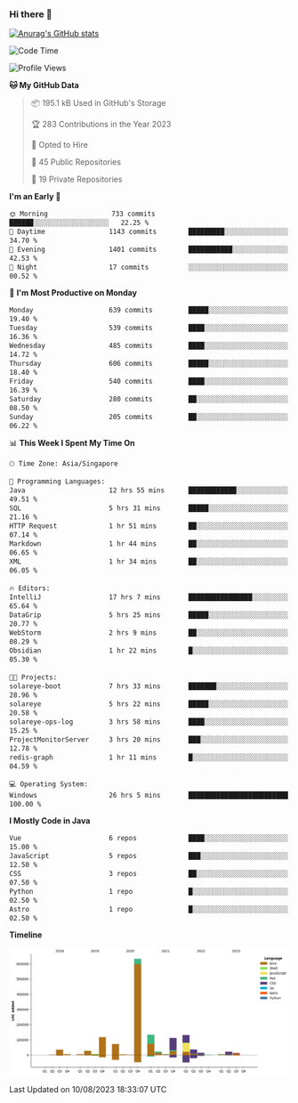 ### Hi there 👋

[![Anurag's GitHub stats](https://github-readme-stats.vercel.app/api?username=xiumu2017&show_icons=true&theme=radical)](https://github.com/anuraghazra/github-readme-stats)

<!--
**xiumu2017/xiumu2017** is a ✨ _special_ ✨ repository because its `README.md` (this file) appears on your GitHub profile.

Here are some ideas to get you started:

- 🔭 I’m currently working on ...
- 🌱 I’m currently learning ...
- 👯 I’m looking to collaborate on ...
- 🤔 I’m looking for help with ...
- 💬 Ask me about ...
- 📫 How to reach me: ...
- 😄 Pronouns: ...
- ⚡ Fun fact: ...
-->

<!--START_SECTION:waka-->
![Code Time](http://img.shields.io/badge/Code%20Time-1%2C645%20hrs%2015%20mins-blue)

![Profile Views](http://img.shields.io/badge/Profile%20Views-0-blue)

**🐱 My GitHub Data** 

> 📦 195.1 kB Used in GitHub's Storage 
 > 
> 🏆 283 Contributions in the Year 2023
 > 
> 💼 Opted to Hire
 > 
> 📜 45 Public Repositories 
 > 
> 🔑 19 Private Repositories 
 > 
**I'm an Early 🐤** 

```text
🌞 Morning                733 commits         ██████░░░░░░░░░░░░░░░░░░░   22.25 % 
🌆 Daytime                1143 commits        █████████░░░░░░░░░░░░░░░░   34.70 % 
🌃 Evening                1401 commits        ███████████░░░░░░░░░░░░░░   42.53 % 
🌙 Night                  17 commits          ░░░░░░░░░░░░░░░░░░░░░░░░░   00.52 % 
```
📅 **I'm Most Productive on Monday** 

```text
Monday                   639 commits         █████░░░░░░░░░░░░░░░░░░░░   19.40 % 
Tuesday                  539 commits         ████░░░░░░░░░░░░░░░░░░░░░   16.36 % 
Wednesday                485 commits         ████░░░░░░░░░░░░░░░░░░░░░   14.72 % 
Thursday                 606 commits         █████░░░░░░░░░░░░░░░░░░░░   18.40 % 
Friday                   540 commits         ████░░░░░░░░░░░░░░░░░░░░░   16.39 % 
Saturday                 280 commits         ██░░░░░░░░░░░░░░░░░░░░░░░   08.50 % 
Sunday                   205 commits         ██░░░░░░░░░░░░░░░░░░░░░░░   06.22 % 
```


📊 **This Week I Spent My Time On** 

```text
🕑︎ Time Zone: Asia/Singapore

💬 Programming Languages: 
Java                     12 hrs 55 mins      ████████████░░░░░░░░░░░░░   49.51 % 
SQL                      5 hrs 31 mins       █████░░░░░░░░░░░░░░░░░░░░   21.16 % 
HTTP Request             1 hr 51 mins        ██░░░░░░░░░░░░░░░░░░░░░░░   07.14 % 
Markdown                 1 hr 44 mins        ██░░░░░░░░░░░░░░░░░░░░░░░   06.65 % 
XML                      1 hr 34 mins        ██░░░░░░░░░░░░░░░░░░░░░░░   06.05 % 

🔥 Editors: 
IntelliJ                 17 hrs 7 mins       ████████████████░░░░░░░░░   65.64 % 
DataGrip                 5 hrs 25 mins       █████░░░░░░░░░░░░░░░░░░░░   20.77 % 
WebStorm                 2 hrs 9 mins        ██░░░░░░░░░░░░░░░░░░░░░░░   08.29 % 
Obsidian                 1 hr 22 mins        █░░░░░░░░░░░░░░░░░░░░░░░░   05.30 % 

🐱‍💻 Projects: 
solareye-boot            7 hrs 33 mins       ███████░░░░░░░░░░░░░░░░░░   28.96 % 
solareye                 5 hrs 22 mins       █████░░░░░░░░░░░░░░░░░░░░   20.58 % 
solareye-ops-log         3 hrs 58 mins       ████░░░░░░░░░░░░░░░░░░░░░   15.25 % 
ProjectMonitorServer     3 hrs 20 mins       ███░░░░░░░░░░░░░░░░░░░░░░   12.78 % 
redis-graph              1 hr 11 mins        █░░░░░░░░░░░░░░░░░░░░░░░░   04.59 % 

💻 Operating System: 
Windows                  26 hrs 5 mins       █████████████████████████   100.00 % 
```

**I Mostly Code in Java** 

```text
Vue                      6 repos             ████░░░░░░░░░░░░░░░░░░░░░   15.00 % 
JavaScript               5 repos             ███░░░░░░░░░░░░░░░░░░░░░░   12.50 % 
CSS                      3 repos             ██░░░░░░░░░░░░░░░░░░░░░░░   07.50 % 
Python                   1 repo              █░░░░░░░░░░░░░░░░░░░░░░░░   02.50 % 
Astro                    1 repo              █░░░░░░░░░░░░░░░░░░░░░░░░   02.50 % 
```



**Timeline**

![Lines of Code chart](https://raw.githubusercontent.com/xiumu2017/xiumu2017/main/assets/bar_graph.png)


 Last Updated on 10/08/2023 18:33:07 UTC
<!--END_SECTION:waka-->
